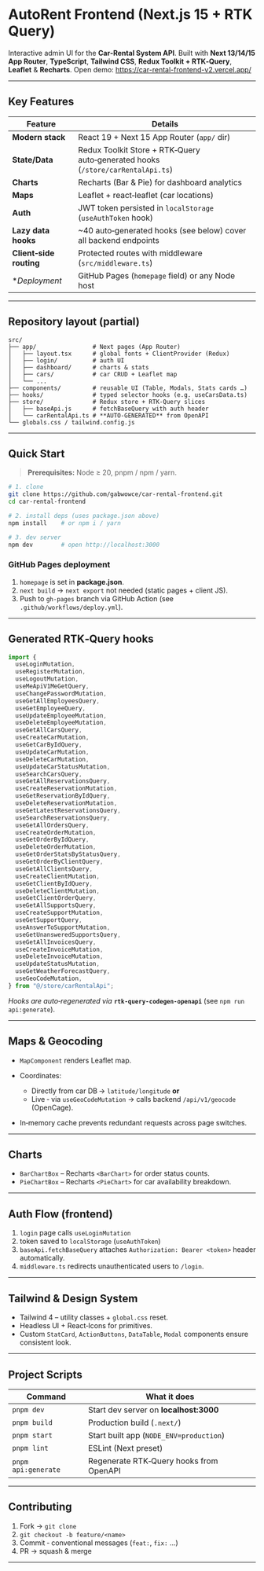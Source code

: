 # AutoRent Frontend (Next.js 15 + RTK Query)

Interactive admin UI for the **Car‑Rental System API**.
Built with **Next 13/14/15 App Router**, **TypeScript**, **Tailwind CSS**, **Redux Toolkit + RTK‑Query**, **Leaflet** & **Recharts**.
Open demo: https://car-rental-frontend-v2.vercel.app/

---

## Key Features

| Feature                 | Details                                                                         |
| ----------------------- | ------------------------------------------------------------------------------- |
| **Modern stack**        | React 19 + Next 15 App Router (`app/` dir)                                      |
| **State/Data**          | Redux Toolkit Store + RTK‑Query auto‑generated hooks (`/store/carRentalApi.ts`) |
| **Charts**              | Recharts (Bar & Pie) for dashboard analytics                                    |
| **Maps**                | Leaflet + react‑leaflet (car locations)                                         |
| **Auth**                | JWT token persisted in `localStorage` (`useAuthToken` hook)                     |
| **Lazy data hooks**     | \~40 auto‑generated hooks (see below) cover all backend endpoints               |
| **Client‑side routing** | Protected routes with middleware (`src/middleware.ts`)                          |
| \*_Deployment_          | GitHub Pages (`homepage` field) or any Node host                                |

---

## Repository layout (partial)

```
src/
├── app/                # Next pages (App Router)
│   ├── layout.tsx      # global fonts + ClientProvider (Redux)
│   ├── login/          # auth UI
│   ├── dashboard/      # charts & stats
│   ├── cars/           # car CRUD + Leaflet map
│   └── ...
├── components/         # reusable UI (Table, Modals, Stats cards …)
├── hooks/              # typed selector hooks (e.g. useCarsData.ts)
├── store/              # Redux store + RTK‑Query slices
│   ├── baseApi.js      # fetchBaseQuery with auth header
│   └── carRentalApi.ts # **AUTO‑GENERATED** from OpenAPI
└── globals.css / tailwind.config.js
```

---

## Quick Start

> **Prerequisites:** Node ≥ 20, pnpm / npm / yarn.

```bash
# 1. clone
git clone https://github.com/gabwowce/car-rental-frontend.git
cd car‑rental‑frontend

# 2. install deps (uses package.json above)
npm install    # or npm i / yarn

# 3. dev server
npm dev        # open http://localhost:3000

```

### GitHub Pages deployment

1. `homepage` is set in **package.json**.
2. `next build` → `next export` not needed (static pages + client JS).
3. Push to `gh-pages` branch via GitHub Action (see `.github/workflows/deploy.yml`).

---

## Generated RTK‑Query hooks

```ts
import {
  useLoginMutation,
  useRegisterMutation,
  useLogoutMutation,
  useMeApiV1MeGetQuery,
  useChangePasswordMutation,
  useGetAllEmployeesQuery,
  useGetEmployeeQuery,
  useUpdateEmployeeMutation,
  useDeleteEmployeeMutation,
  useGetAllCarsQuery,
  useCreateCarMutation,
  useGetCarByIdQuery,
  useUpdateCarMutation,
  useDeleteCarMutation,
  useUpdateCarStatusMutation,
  useSearchCarsQuery,
  useGetAllReservationsQuery,
  useCreateReservationMutation,
  useGetReservationByIdQuery,
  useDeleteReservationMutation,
  useGetLatestReservationsQuery,
  useSearchReservationsQuery,
  useGetAllOrdersQuery,
  useCreateOrderMutation,
  useGetOrderByIdQuery,
  useDeleteOrderMutation,
  useGetOrderStatsByStatusQuery,
  useGetOrderByClientQuery,
  useGetAllClientsQuery,
  useCreateClientMutation,
  useGetClientByIdQuery,
  useDeleteClientMutation,
  useGetClientOrderQuery,
  useGetAllSupportsQuery,
  useCreateSupportMutation,
  useGetSupportQuery,
  useAnswerToSupportMutation,
  useGetUnansweredSupportsQuery,
  useGetAllInvoicesQuery,
  useCreateInvoiceMutation,
  useDeleteInvoiceMutation,
  useUpdateStatusMutation,
  useGetWeatherForecastQuery,
  useGeoCodeMutation,
} from "@/store/carRentalApi";
```

_Hooks are auto‑regenerated via_ **`rtk-query-codegen-openapi`** (see `npm run api:generate`).

---

## Maps & Geocoding

- `MapComponent` renders Leaflet map.
- Coordinates:

  - Directly from car DB → `latitude/longitude` **or**
  - Live ‑ via `useGeoCodeMutation` → calls backend `/api/v1/geocode` (OpenCage).

- In‑memory cache prevents redundant requests across page switches.

---

## Charts

- `BarChartBox` – Recharts `<BarChart>` for order status counts.
- `PieChartBox` – Recharts `<PieChart>` for car availability breakdown.

---

## Auth Flow (frontend)

1. `login` page calls `useLoginMutation`
2. token saved to `localStorage` (`useAuthToken`)
3. `baseApi.fetchBaseQuery` attaches `Authorization: Bearer <token>` header automatically.
4. `middleware.ts` redirects unauthenticated users to `/login`.

---

## Tailwind & Design System

- Tailwind 4 – utility classes + `global.css` reset.
- Headless UI + React‑Icons for primitives.
- Custom `StatCard`, `ActionButtons`, `DataTable`, `Modal` components ensure consistent look.

---

## Project Scripts

| Command             | What it does                            |
| ------------------- | --------------------------------------- |
| `pnpm dev`          | Start dev server on **localhost:3000**  |
| `pnpm build`        | Production build (`.next/`)             |
| `pnpm start`        | Start built app (`NODE_ENV=production`) |
| `pnpm lint`         | ESLint (Next preset)                    |
| `pnpm api:generate` | Regenerate RTK‑Query hooks from OpenAPI |

---

## Contributing

1. Fork → `git clone`
2. `git checkout -b feature/<name>`
3. Commit ‑ conventional messages (`feat:`, `fix:` …)
4. PR → squash & merge

---
